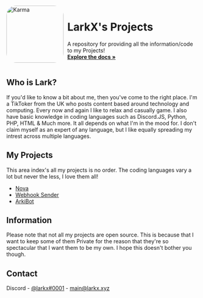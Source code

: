 <img width="150" height="150" align="left" style="float: left; margin: 0 10px 0 0; border-radius: 25px;" alt="Karma" src="https://media.discordapp.net/attachments/741659143273709588/820778837004648478/Untitled-6.png?width=72&height=72"> 

# LarkX's Projects

  <p align="left">
    A repository for providing all the information/code to my Projects!
    <br />
    <a href="https://github.com/larkify/projects"><strong>Explore the docs »</strong></a>
    <br />
    <br />
  </p>
</p>


## Who is Lark?

If you'd like to know a bit about me, then you've come to the right place. I'm a TikToker from the UK who posts content based around technology and computing. Every now and again I like to relax and casually game. I also have basic knowledge in coding languages such as Discord.JS, Python, PHP, HTML & Much more. It all depends on what I'm in the mood for. I don't claim myself as an expert of any language, but I like equally spreading my intrest across multiple languages.

## My Projects

This area index's all my projects is no order. The coding languages vary a lot but never the less, I love them all!
* [Nova](https://nova.larkx.xyz/)
* [Webhook Sender](https://webhook.larkx.xyz/)
* [ArkiBot](https://larkx.xyz/)



## Information

Please note that not all my projects are open source. This is because that I want to keep some of them Private for the reason that they're so spectacular that I want them to be my own. I hope this doesn't bother you though. 


## Contact

Discord - [@larkx#0001](https://discord.bio/p/larkx) - main@larkx.xyz
